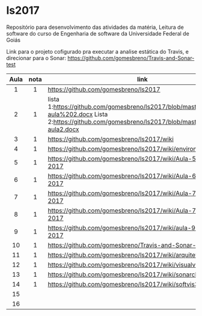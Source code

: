 # ls2017
Repositório para desenvolvimento das atividades da matéria, Leitura de software do curso de Engenharia de software da Universidade Federal de Goiás


Link para o projeto cofigurado pra executar a analise estática do Travis, e direcionar para o Sonar: https://github.com/gomesbreno/Travis-and-Sonar-test


| Aula  | nota | link | comentário  |
|:-:|:-:|---|:-:|
| 1  |  1 | https://github.com/gomesbreno/ls2017  |   |
| 2  |  1 | lista 1:https://github.com/gomesbreno/ls2017/blob/master/lista%201-aula%202.docx Lista              2:https://github.com/gomesbreno/ls2017/blob/master/lista%202-aula2.docx  |   |
| 3  |  1 |https://github.com/gomesbreno/ls2017/wiki   |   |
| 4  |  1 |https://github.com/gomesbreno/ls2017/wiki/environment   |   |
| 5  |  1 |https://github.com/gomesbreno/ls2017/wiki/Aula-5----30-08-2017   |   |
| 6  |  1 |https://github.com/gomesbreno/ls2017/wiki/Aula-6:-06-09-2017   |   |
| 7  |  1 |https://github.com/gomesbreno/ls2017/wiki/Aula-7---13-09-2017   |   |
| 8  |  1 |https://github.com/gomesbreno/ls2017/wiki/Aula-7---13-09-2017   |   |
| 9  |  1 |https://github.com/gomesbreno/ls2017/wiki/aula-9---27-08-2017   |   |
| 10  |  1 |https://github.com/gomesbreno/Travis-and-Sonar-test   |   |
| 11  |  1 |https://github.com/gomesbreno/ls2017/wiki/arquitetura   |   |
| 12  |  1 |https://github.com/gomesbreno/ls2017/wiki/visualvm   |   |
| 13  |  1 |https://github.com/gomesbreno/ls2017/wiki/sonarcloud   |   |
| 14  |  1 |https://github.com/gomesbreno/ls2017/wiki/softvis3d   |   |
| 15  |   |   |   |
| 16  |   |   |   |

